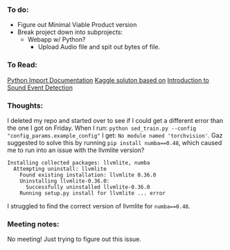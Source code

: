 ### To do:
- Figure out Minimal Viable Product version
- Break project down into subprojects:
  - Webapp w/ Python? 
    - Upload Audio file and spit out bytes of file. 
  
### To Read:
[Python Import Documentation](https://docs.python.org/3/reference/import.html#regular-packages)
[Kaggle soluton based on](https://arxiv.org/abs/1912.10211)
[Introduction to Sound Event Detection](https://www.kaggle.com/hidehisaarai1213/introduction-to-sound-event-detection)

### Thoughts:
I deleted my repo and started over to see if I could get a different error than the one I got on Friday.
When I run: `python sed_train.py --config "config_params.example_config"`
I get: `No module named 'torchvision'`. Gaz suggested to solve this by running `pip install numba==0.48`, which caused me to run into an issue with the llvmlite version?
```
Installing collected packages: llvmlite, numba
  Attempting uninstall: llvmlite
    Found existing installation: llvmlite 0.36.0
    Uninstalling llvmlite-0.36.0:
      Successfully uninstalled llvmlite-0.36.0
    Running setup.py install for llvmlite ... error
```

I struggled to find the correct version of llvmlite for `numba==0.48`.

### Meeting notes:
No meeting! Just trying to figure out this issue. 